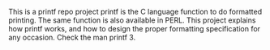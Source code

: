 This is a printf repo project
printf is the C language function to do formatted printing. The same function is also available in
PERL. This project explains how printf works, and how to design the proper formatting specification for any occasion.
Check the man printf 3.
